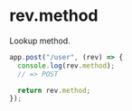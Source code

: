 # rev.method

Lookup method.

```js
app.post("/user", (rev) => {
  console.log(rev.method);
  // => POST

  return rev.method;
});
```
